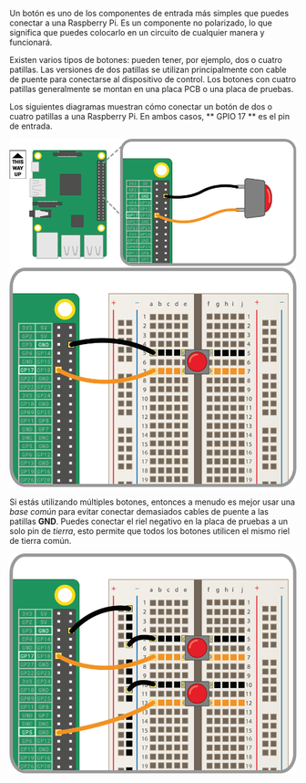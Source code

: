 Un botón es uno de los componentes de entrada más simples que puedes conectar a una Raspberry Pi. Es un componente no polarizado, lo que significa que puedes colocarlo en un circuito de cualquier manera y funcionará.

Existen varios tipos de botones: pueden tener, por ejemplo, dos o cuatro patillas. Las versiones de dos patillas se utilizan principalmente con cable de puente para conectarse al dispositivo de control. Los botones con cuatro patillas generalmente se montan en una placa PCB o una placa de pruebas.

Los siguientes diagramas muestran cómo conectar un botón de dos o cuatro patillas a una Raspberry Pi. En ambos casos, ** GPIO 17 ** es el pin de entrada.

![2-pin-btn](images/2-pin-button.png) ![4-pin-btn](images/4-pin-button.png)

Si estás utilizando múltiples botones, entonces a menudo es mejor usar una *base común* para evitar conectar demasiados cables de puente a las patillas **GND**. Puedes conectar el riel negativo en la placa de pruebas a un solo pin de *tierra*, esto permite que todos los botones utilicen el mismo riel de tierra común.

![2x4-pin-btn](images/2x4-pin-button.png)
